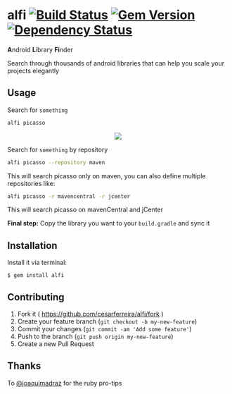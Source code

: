 # alfi [![Build Status](https://travis-ci.org/cesarferreira/alfi.svg?branch=master)](https://travis-ci.org/cesarferreira/alfi) [![Gem Version](http://img.shields.io/gem/v/alfi.svg?style=flat)](http://badge.fury.io/rb/alfi) [![Dependency Status](https://gemnasium.com/cesarferreira/alfi.svg)](https://gemnasium.com/cesarferreira/alfi)


**A**ndroid **L**ibrary **Fi**nder

Search through thousands of android libraries that can help you scale your projects elegantly

## Usage

Search for `something`

```bash
alfi picasso
```

<p align="center">
<img src="https://raw.github.com/cesarferreira/alfi/master/extras/images/terminal01.gif" />
</p>


Search for `something` by repository

```bash
alfi picasso --repository maven
```

This will search picasso only on maven, you can also define multiple repositories like:

```bash
alfi picasso -r mavencentral -r jcenter
```

This will search picasso on mavenCentral and jCenter

**Final step:** Copy the library you want to your `build.gradle` and sync it

## Installation

Install it via terminal:

    $ gem install alfi


## Contributing

1. Fork it ( https://github.com/cesarferreira/alfi/fork )
2. Create your feature branch (`git checkout -b my-new-feature`)
3. Commit your changes (`git commit -am 'Add some feature'`)
4. Push to the branch (`git push origin my-new-feature`)
5. Create a new Pull Request


## Thanks
To [@joaquimadraz](https://github.com/joaquimadraz) for the ruby pro-tips

